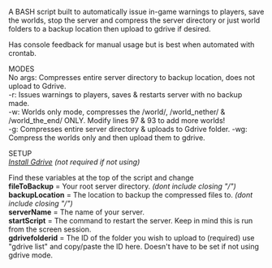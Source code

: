 A BASH script built to automatically issue in-game warnings to players, save the worlds, stop the server and compress the server directory or just world folders to a backup location then upload to gdrive if desired.

Has console feedback for manual usage but is best when automated with crontab.

MODES  
No args: Compresses entire server directory to backup location, does not upload to Gdrive.  
-r: Issues warnings to players, saves & restarts server with no backup made.  
-w: Worlds only mode, compresses the /world/, /world_nether/ & /world_the_end/ ONLY. Modify lines 97 & 93 to add more worlds!  
-g: Compresses entire server directory & uploads to Gdrive folder.
-wg: Compress the worlds only and then upload them to gdrive.  

SETUP  
*[Install Gdrive](https://olivermarshall.net/how-to-upload-a-file-to-google-drive-from-the-command-line/)* *(not required if not using)*  

Find these variables at the top of the script and change  
**fileToBackup** = Your root server directory. *(dont include closing "/")*  
**backupLocation** = The location to backup the compressed files to. *(dont include closing "/")*   
**serverName** = The name of your server.  
**startScript** = The command to restart the server. Keep in mind this is run from the screen session.  
**gdrivefolderid** = The ID of the folder you wish to upload to (required) use "gdrive list" and copy/paste the ID here. Doesn't have to be set if not using gdrive mode.  


